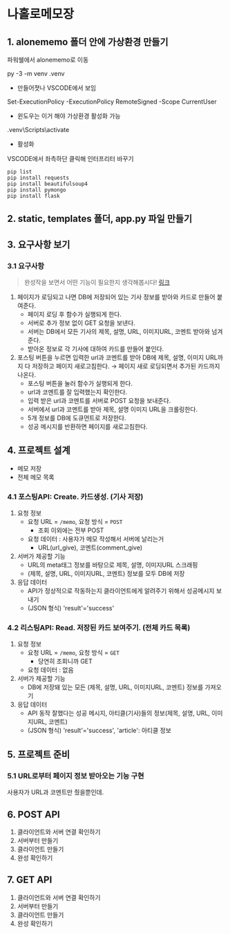 # 나홀로메모장
## 1. alonememo 폴더 안에 가상환경 만들기
파워쉘에서 alonememo로 이동  

py -3 -m venv .venv
- 만들어졋나 VSCODE에서 보임

Set-ExecutionPolicy -ExecutionPolicy RemoteSigned -Scope CurrentUser
- 윈도우는 이거 해야 가상환경 활성화 가능

.venv\Scripts\activate
- 활성화

VSCODE에서 좌측하단 클릭해 인터프리터 바꾸기  

```
pip list
pip install requests
pip install beautifulsoup4
pip install pymongo
pip install flask

```

## 2. static, templates 폴더, app.py 파일 만들기
## 3. 요구사항 보기
### 3.1 요구사항
> 완성작을 보면서 어떤 기능이 필요한지 생각해봅시다! [링크](http://spartacodingclub.shop/)  

1. 페이지가 로딩되고 나면 DB에 저장되어 있는 기사 정보를 받아와 카드로 만들어 붙여준다.
    - 페이지 로딩 후 함수가 실행되게 한다.
    - 서버로 추가 정보 없이 GET 요청을 보낸다.
    - 서버는 DB에서 모든 기사의 제목, 설명, URL, 이미지URL, 코멘트 받아와 넘겨준다.
    - 받아온 정보로 각 기사에 대하여 카드를 만들어 붙인다.
2. 포스팅 버튼을 누르면 입력한 url과 코멘트를 받아 DB에 제목, 설명, 이미지 URL까지 다 저장하고 페이지 새로고침한다. → 페이지 새로 로딩되면서 추가된 카드까지 나온다.
    - 포스팅 버튼을 눌러 함수가 실행되게 한다.
    - url과 코멘트를 잘 입력했는지 확인한다.
    - 입력 받은 url과 코멘트를 서버로 POST 요청을 보내준다.
    - 서버에서 url과 코멘트를 받아 제목, 설명 이미지 URL을 크롤링한다.
    - 5개 정보를 DB에 도큐먼트로 저장한다.
    - 성공 메시지를 반환하면 페이지를 새로고침한다.

## 4. 프로젝트 설계
- 메모 저장
- 전체 메모 목록

### 4.1 포스팅API: Create. 카드생성. (기사 저장)
1. 요청 정보
    - 요청 URL = `/memo`, 요청 방식 = `POST`
        - 조회 이외에는 전부 POST
    - 요청 데이터 : 사용자가 메모 작성해서 서버에 날리는거
        - URL(url_give), 코멘트(comment_give)
2. 서버가 제공할 기능
    - URL의 meta태그 정보를 바탕으로 제목, 설명, 이미지URL 스크래핑
    - (제목, 설명, URL, 이미지URL, 코멘트) 정보를 모두 DB에 저장
3. 응답 데이터
    - API가 정상적으로 작동하는지 클라이언트에게 알려주기 위해서 성공메시지 보내기
    - (JSON 형식) 'result'='success'


### 4.2 리스팅API: Read. 저장된 카드 보여주기. (전체 카드 목록)
1. 요청 정보
    - 요청 URL = `/memo`, 요청 방식 = `GET`
        - 당연히 조회니까 GET
    - 요청 데이터 : 없음
2. 서버가 제공할 기능
    - DB에 저장돼 있는 모든 (제목, 설명, URL, 이미지URL, 코멘트) 정보를 가져오기
3. 응답 데이터
    - API 동작 잘했다는 성공 메시지, 아티클(기사)들의 정보(제목, 설명, URL, 이미지URL, 코멘트)
    - (JSON 형식) 'result'='success', 'article': 아티클 정보

## 5. 프로젝트 준비
### 5.1 URL로부터 페이지 정보 받아오는 기능 구현
사용자가 URL과 코멘트만 줬을뿐인데.

## 6. POST API
1. 클라이언트와 서버 연결 확인하기
2. 서버부터 만들기
3. 클라이언트 만들기
4. 완성 확인하기

## 7. GET API
1. 클라이언트와 서버 연결 확인하기
2. 서버부터 만들기
3. 클라이언트 만들기
4. 완성 확인하기